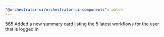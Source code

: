 ```yaml
---
"@orchestrator-ui/orchestrator-ui-components": patch
---
```


565 Added a new summary card listing the 5 latest workflows for the user that is logged in
